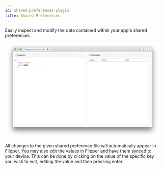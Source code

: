 ```yaml
---
id: shared-preferences-plugin
title: Shared Preferences
---
```


Easily inspect and modify the data contained within your app's shared preferences.

![Shared Preferences Plugin](/docs/assets/shared-preferences.png)

All changes to the given shared preference file will automatically appear in Flipper. You may also edit the values in Flipper and have them synced to your device. This can be done by clicking on the value of the specific key you wish to edit, editing the value and then pressing enter.
